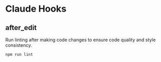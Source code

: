 # Claude Hooks

## after_edit
Run linting after making code changes to ensure code quality and style consistency.

```bash
npm run lint
```